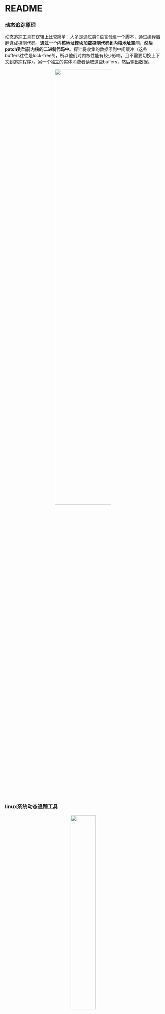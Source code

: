 # README

### 动态追踪原理
动态追踪工具在逻辑上比较简单：大多是通过类C语言创建一个脚本，通过编译器翻译成探测代码。**通过一个内核地址模块加载探测代码到内核地址空间，然后patch到当前内核的二进制代码中**。探针将收集的数据写到中间缓冲（这些buffers往往是lock-free的，所以他们对内核性能有较少影响，且不需要切换上下文到追踪程序）。另一个独立的实体消费者读取这些buffers，然后输出数据。
<p align="center"><img src="https://raw.staticdn.net/Navyum/imgbed/pic/IMG/8299a9ca33a70fb4ff37387be18a0b2c.png" width="60%"></p>


### linux系统动态追踪工具
<p align="center"><img src="https://raw.staticdn.net/Navyum/imgbed/pic/IMG/ea0a557b76ea96275495ade94475e2b4.png" width="40%"></p>


#### 查看可以进行跟踪的内核符号-kprobe

```
sudo bpftrace -l
```

#### 查看可以进行跟踪的用户态符号-uprobe

```
nm /path-to-binary
```


### 如何选择？
* 内核版本比较早，选择systemtap
* 追求体验，选择systemtap
* 追求性能，选择bpftrace
* 追求安全性，选择bpftrace

### 关于静态检测和动态追踪
静态检测：对静态快照的检测，一般是出现问题后，对coredump进行"尸检"
动态追踪：实时动态聚合，一般是出现问题后，在程序尚未出现异常前，通过实时观察程序变化，进行"体检"

## 资料
[awesome-systemtap](https://github.com/lichuang/awesome-systemtap-cn?tab=readme-ov-file)